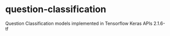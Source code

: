 # question-classification
Question Classification models implemented in Tensorflow Keras APIs 2.1.6-tf
